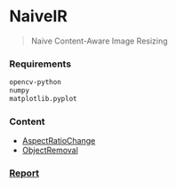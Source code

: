 # NaiveIR
> Naive Content-Aware Image Resizing

### Requirements
```bash
opencv-python
numpy
matplotlib.pyplot
```

### Content
+ [AspectRatioChange](./AspectRatioChange.py)
+ [ObjectRemoval](./ObjectRemoval.py)

### [Report](./report.pdf)
